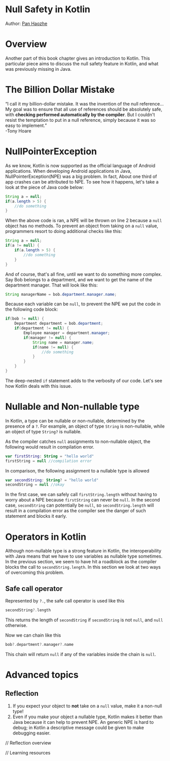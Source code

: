 # Null Safety in Kotlin

Author: [Pan Haozhe](https://github.com/Haozhe321)

# Overview
Another part of this book chapter gives an introduction to Kotlin. This particular piece aims to discuss the null safety feature in Kotlin, and what was previously missing in Java.

# The Billion Dollar Mistake
“I call it my billion-dollar mistake. It was the invention of the null reference…My goal was to ensure that all use of references should be absolutely safe, with **checking performed automatically by the compiler**. But I couldn't resist the temptation to put in a null reference, simply because it was so easy to implement.”  
-Tony Hoare  


# NullPointerException
As we know, Kotlin is now supported as the official language of Android applications. When developing Android applications in Java, NullPointerException(NPE) was a big problem. In fact, About one third of app crashes can be attributed to NPE. To see how it happens, let's take a look at the piece of Java code below:

```java
String a = null;
if(a.length > 5) {
    //do something
}
```
When the above code is ran, a NPE will be thrown on line 2 because a `null` object has no methods. To prevent an object from taking on a `null` value, programmers resort to doing additional checks like this:
```java
String a = null;
if(a != null) {
    if(a.length > 5) {
        //do something
    }
}
```
And of course, that's all fine, until we want to do something more complex. Say Bob belongs to a department, and we want to get the name of the department manager. That will look like this:
```java
String managerName = bob.department.manager.name;
```

Because each variable can be `null`, to prevent the NPE we put the code in the following code block:
```java
if(bob != null) {
    Department department = bob.department;
    if(department != null) {
        Employee manager = department.manager;
        if(manager != null) {
            String name = manager.name;
            if(name != null) {
                //do something
            }
        }
    }
}
```
The deep-nested `if` statement adds to the verbosity of our code. Let's see how Kotlin deals with this issue.

# Nullable and Non-nullable type
In Kotlin, a type can be nullable or non-nullable, determined by the presence of a `?`. For example, an object of type `String` is non-nullable, while an object of type `String?` is nullable.  

As the compiler catches `null` assignments to non-nullable object, the following would result in compilation error.
```Kotlin
var firstString: String = "hello world"
firstString = null //compilation error
```
In comparison, the following assignment to a nullable type is allowed
```Kotlin
var secondString: String? = "hello world"
secondString = null //okay
```

In the first case, we can safely call `firstString.length` without having to worry about a NPE because `firstString` can never be `null`. In the second case, `secondString` can potentially be `null`, so `secondString.length` will result in a compilation error as the compiler see the danger of such statement and blocks it early.

# Operators in Kotlin
Although non-nullable type is a strong feature in Kotlin, the interoperability with Java means that we have to use variables as nullable type sometimes. In the previous section, we seem to have hit a roadblock as the compiler blocks the call to `secondString.length`. In this section we look at two ways of overcoming this problem.
## Safe call operator
Represented by `?.`, the safe call operator is used like this   
```kotlin
secondString?.length
```
This returns the length of `secondString` if `secondString` is not `null`, and `null` otherwise.

Now we can chain like this
```Kotlin
bob?.department?.manager?.name
```
This chain will return `null` if any of the variables inside the chain is `null`.





# Advanced topics

## Reflection
1. If you expect your object to **not** take on a `null` value, make it a non-null type!
2. Even if you make your object a nullable type, Kotlin makes it better than Java because it can help to prevent NPE. An generic NPE is hard to debug; in Kotlin a descriptive message could be given to make debugging easier.

// Reflection overview


// Learning resources

